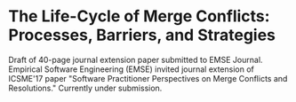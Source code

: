 # The Life-Cycle of Merge Conflicts: Processes, Barriers, and Strategies

Draft of 40-page journal extension paper submitted to EMSE Journal. Empirical Software Engineering (EMSE) invited journal extension of ICSME'17 paper "Software Practitioner Perspectives on Merge Conflicts and Resolutions." Currently under submission.
